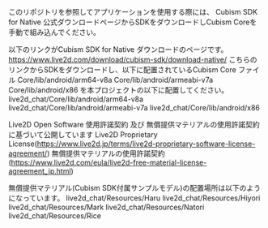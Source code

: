このリポジトリを参照してアプリケーションを使用する際には、
Cubism SDK for Native 公式ダウンロードページからSDKをダウンロードしCubism Coreを手動で組み込んでください。

以下のリンクがCubism SDK for Native ダウンロードのページです。
https://www.live2d.com/download/cubism-sdk/download-native/
こちらのリンクからSDKをダウンロードし、以下に配置されているCubism Core ファイル
Core/lib/android/arm64-v8a
Core/lib/android/armeabi-v7a
Core/lib/android/x86
を本プロジェクトの以下に配置してください。
live2d_chat/Core/lib/android/arm64-v8a
live2d_chat/Core/lib/android/armeabi-v7a
live2d_chat/Core/lib/android/x86


Live2D Open Software 使用許諾契約 及び 無償提供マテリアルの使用許諾契約 に基づいて公開しています
Live2D Proprietary License(https://www.live2d.jp/terms/live2d-proprietary-software-license-agreement/)
無償提供マテリアルの使用許諾契約 (https://www.live2d.com/eula/live2d-free-material-license-agreement_jp.html)

無償提供マテリアル(Cubism SDK付属サンプルモデル)の配置場所は以下のようになっています。
live2d_chat/Resources/Haru
live2d_chat/Resources/Hiyori
live2d_chat/Resources/Mark
live2d_chat/Resources/Natori
live2d_chat/Resources/Rice